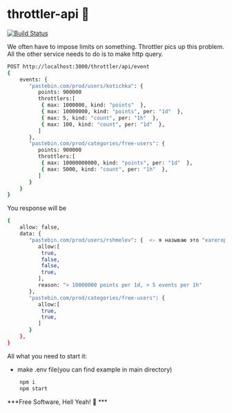 # throttler-api :hamster:

[![Build Status](https://travis-ci.org/joemccann/dillinger.svg?branch=master)](https://travis-ci.org/joemccann/dillinger)

We often have to impose limits on something. Throttler pics up this problem. All the other service needs to do is to make http query.

```sh
POST http://localhost:3000/throttler/api/event
{
    events: {
       "pastebin.com/prod/users/kotichka": {
          points: 900000
          throttlers:[
           { max: 1000000, kind: "points"  },
           { max: 10000000, kind: "points", per: "1d"  },
           { max: 5, kind: "count", per: "1h"  },
           { max: 100, kind: "count", per: "1d"  },
          ]
       },
       "pastebin.com/prod/categories/free-users": {
          points: 900000     
          throttlers:[
           { max: 10000000000, kind: "points", per: "1d"  },
           { max: 5000, kind: "count", per: "1h"  },
          ]
       }
    }
}
```

You response will be
```sh
{
    allow: false,
    data: {
       "pastebin.com/prod/users/rshmelev": {  <- я называю это "категория"
          allow:[
           true,
           false,
           false,
           true, 
          ],
          reason: "> 10000000 points per 1d, > 5 events per 1h"
       },
       "pastebin.com/prod/categories/free-users": { 
          allow:[
           true,
           true,
          ]
       }
    },
}
```

All what you need to start it:
 - make .env file(you can find example in main directory)
```sh
    npm i
    npm start
```

***Free Software, Hell Yeah! :sheep: *** 